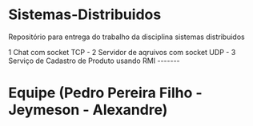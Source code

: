 # Sistemas-Distribuidos
Repositório para entrega do trabalho da disciplina sistemas distribuidos

1 Chat com socket TCP  - 
2 Servidor de aqruivos com socket UDP  - 
3 Serviço de Cadastro de Produto usando RMI  -------
# Equipe (Pedro Pereira Filho  - Jeymeson - Alexandre)

